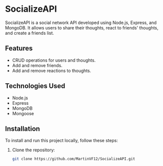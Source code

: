 # SocializeAPI

SocializeAPI is a social network API developed using Node.js, Express, and MongoDB. It allows users to share their thoughts, react to friends' thoughts, and create a friends list.

## Features

- CRUD operations for users and thoughts.
- Add and remove friends.
- Add and remove reactions to thoughts.

## Technologies Used

- Node.js
- Express
- MongoDB
- Mongoose

## Installation

To install and run this project locally, follow these steps:

1. Clone the repository:
   ```bash
   git clone https://github.com/MartinVF12/SocializeAPI.git
